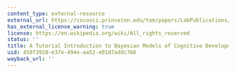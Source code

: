 ```yaml
---
content_type: external-resource
external_url: https://cocosci.princeton.edu/tom/papers/LabPublications/BayesCogDev.pdf
has_external_license_warning: true
license: https://en.wikipedia.org/wiki/All_rights_reserved
status: ''
title: A Tutorial Introduction to Bayesian Models of Cognitive Development." (PDF)
uid: 458f3920-e37e-494e-aa52-e01d7addc766
wayback_url: ''
---
```

